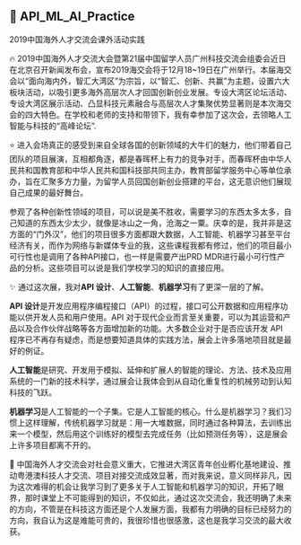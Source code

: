  ## :star2: API_ML_AI_Practice

   2019中国海外人才交流会课外活动实践

  :fire: 2019中国海外人才交流大会暨第21届中国留学人员广州科技交流会组委会近日在北京召开新闻发布会，宣布2019海交会将于12月18~19日在广州举行。本届海交会以“面向海内外，智汇大湾区”为宗旨，以“智汇、创新、共赢”为主题，设置六大板块活动，以吸引更多海外高层次人才回国创新创业发展。专设大湾区论坛活动、专设大湾区展示活动、凸显科技元素融合与高层次人才集聚优势显著则是本次海交会的四大特色。在学校和老师的支持和带领下，我有幸参加了这次会，去领略人工智能与科技的“高峰论坛”.
   
:star: 进入会场真正的感受到来自全球各国的创新领域的大牛们的魅力，他们带着自己团队的项目展演，互相都角逐，都是春晖杯上有力的竞争对手，而春晖杯由中华人民共和国教育部和中华人民共和国科技部共同主办，教育部留学服务中心等单位承办，旨在汇聚多方力量，为留学人员回国创新创业搭建的平台，这无意识他们展现自己成果的最好舞台。


参观了各种创新性领域的项目，可以说是美不胜收，需要学习的东西太多太多，自己知道的东西太少太少，就像是冰山之一角，沧海之一粟。庆幸的是，我并非是这方面的“门外汉”，他们的项目很多方面都跟大数据，人工智能、机器学习甚至平台经济有关，而作为网络与新媒体专业的我，这些课程我都有修过，他们的项目最小可行性也是调用了各种API接口，也一样是需要产出PRD MDR进行最小可行性产品的分析。这些项目可以说是我们学校学习的知识的直接应用。


:sparkles: 通过这次展，我对**API 设计**、**人工智能**、**机器学习**有了更深一层的了解。

**API 设计**是开发应用程序编程接口（API）的过程，接口可公开数据和应用程序功能以供开发人员和用户使用。API 对于现代企业而言至关重要，可以为其运营和产品以及合作伙伴战略等各方面增加新的功能。大多数企业对于是否应该开发 API 程序已不再存有疑虑，而是想要知道具体的实践方法，展会上许多落地项目就是最好的例证。

**人工智能**是研究、开发用于模拟、延伸和扩展人的智能的理论、方法、技术及应用系统的一门新的技术科学，通过展会让我体会到从自动化重复性的机械劳动到认知科技的飞跃。

**机器学习**是人工智能的一个子集。它是人工智能的核心。什么是机器学习？我们习惯上这样理解，传统机器学习就是：用一大堆数据，同时通过各种算法，去训练出来一个模型，然后用这个训练好的模型去完成任务（比如预测任务等），这是展会上许多项目都离不开的。


:blue_book: 中国海外人才交流会对社会意义重大，它推进大湾区青年创业孵化基地建设、推动粤港澳科技人才交流、项目对接交流成效显著，而对我来说，意义同样非凡，因为这次难得的机会让我学习到了更多关于人工智能和机器学习的知识，开拓了眼界，那时课堂上不可能得到的知识，不仅如此，通过这次交流会，我还明确了未来的方向，不管是在科技这方面还是个人发展方面，我都有力明确的目标已经努力的方向，我自认为这是难能可贵的，我很珍惜也很感激，这也是我学习交流的最大收获。
